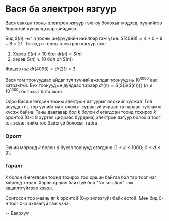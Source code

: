 Вася ба электрон язгуур 
=======================
Вася саяхан тооны электрон язгуур гэж юу болохыг мэдээд, түүнийгээ бидэнтэй хуваалцхаар шийджээ.

Бид $S(n)$ -ыг $n$ тооны цифрүүдийн нийлбэр гэж үзье. $S(4098) = 4+0+9+8 = 21$. Тэгээд $n$ тооны электрон язгуур гэж:

 1. Хэрэв $S(n) < 10$ бол $dr(n) = S(n)$
 2. хэрэв $S(n) ≥ 10$ бол $dr( S(n) )$

Жишээ нь: $dr(4098) = dr(21) = 3$.

Вася том тоонуудаас айдаг тул түүний ажилдаг тоонууд нь $10^{1000}$ аас хэтрэхгүй. Бүх тоонуудын дундаас тэрээр $dr(n) = S( S( S( S(n) ) ) )$ ($n ≤ 10^{1000}$) болохыг баталжээ.

Одоо Вася өгөгдсөн тооны электрон язгуурыг олохийг хүсжээ. Гол асуудал нь тэр үүнийг яаж олохыг сураагүй учраас та нараас тусламж хүсэж байна. Таны даагавар бол
$k$ болон $d$ өгөгдсөн тоонд тохирох $k$ оронтой ($0$-с $9$ хүртэл цифрээс бүрдэнэ) электрон язгуур болох $d$ тоог ол, эсвэл тийм тоо байхгүй болохыг гарга.


### Оролт
Эхний мөрөнд $k$ болон $d$ бүхэл тоонууд өгөгдөнө ($1 ≤ k ≤ 1000$; $0 ≤ d ≤ 9$). 


### Гаралт
$k$ болон $d$ өгөгдсөн тоонд тохирох тоо оршин байгаа бол тэр тоог нэг мөрөнд хэвэл. Хэрэв оршин байхгүй бол "No solution" гэж хашилтгүйгээр хэвэл.

Сонгосон тоо маань яг $k$ оронтой ($0$-р эхлээгүй) байх ёстой. Мөн бид $0$-н тоог $0$-р эхлээгүй гэж үзнэ.

-- Баярхүү
